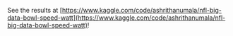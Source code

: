 See the results at [https://www.kaggle.com/code/ashrithanumala/nfl-big-data-bowl-speed-watt](https://www.kaggle.com/code/ashrithanumala/nfl-big-data-bowl-speed-watt)!
